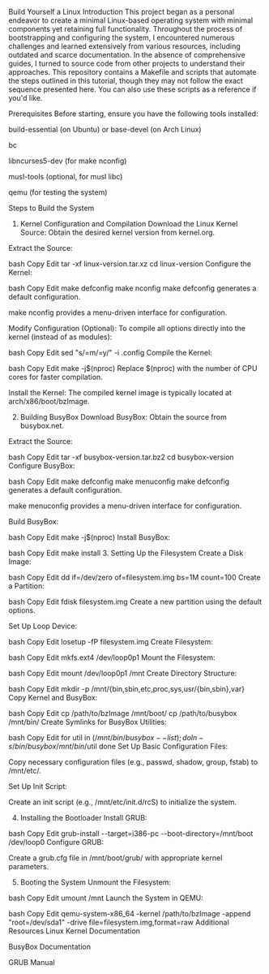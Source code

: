 Build Yourself a Linux
Introduction
This project began as a personal endeavor to create a minimal Linux-based operating system with minimal components yet retaining full functionality. Throughout the process of bootstrapping and configuring the system, I encountered numerous challenges and learned extensively from various resources, including outdated and scarce documentation. In the absence of comprehensive guides, I turned to source code from other projects to understand their approaches. This repository contains a Makefile and scripts that automate the steps outlined in this tutorial, though they may not follow the exact sequence presented here. You can also use these scripts as a reference if you'd like.

Prerequisites
Before starting, ensure you have the following tools installed:

build-essential (on Ubuntu) or base-devel (on Arch Linux)

bc

libncurses5-dev (for make nconfig)

musl-tools (optional, for musl libc)

qemu (for testing the system)

Steps to Build the System
1. Kernel Configuration and Compilation
Download the Linux Kernel Source: Obtain the desired kernel version from kernel.org.

Extract the Source:

bash
Copy
Edit
tar -xf linux-version.tar.xz
cd linux-version
Configure the Kernel:

bash
Copy
Edit
make defconfig
make nconfig
make defconfig generates a default configuration.

make nconfig provides a menu-driven interface for configuration.

Modify Configuration (Optional):
To compile all options directly into the kernel (instead of as modules):

bash
Copy
Edit
sed "s/=m/=y/" -i .config
Compile the Kernel:

bash
Copy
Edit
make -j$(nproc)
Replace $(nproc) with the number of CPU cores for faster compilation.

Install the Kernel:
The compiled kernel image is typically located at arch/x86/boot/bzImage.

2. Building BusyBox
Download BusyBox: Obtain the source from busybox.net.

Extract the Source:

bash
Copy
Edit
tar -xf busybox-version.tar.bz2
cd busybox-version
Configure BusyBox:

bash
Copy
Edit
make defconfig
make menuconfig
make defconfig generates a default configuration.

make menuconfig provides a menu-driven interface for configuration.

Build BusyBox:

bash
Copy
Edit
make -j$(nproc)
Install BusyBox:

bash
Copy
Edit
make install
3. Setting Up the Filesystem
Create a Disk Image:

bash
Copy
Edit
dd if=/dev/zero of=filesystem.img bs=1M count=100
Create a Partition:

bash
Copy
Edit
fdisk filesystem.img
Create a new partition using the default options.

Set Up Loop Device:

bash
Copy
Edit
losetup -fP filesystem.img
Create Filesystem:

bash
Copy
Edit
mkfs.ext4 /dev/loop0p1
Mount the Filesystem:

bash
Copy
Edit
mount /dev/loop0p1 /mnt
Create Directory Structure:

bash
Copy
Edit
mkdir -p /mnt/{bin,sbin,etc,proc,sys,usr/{bin,sbin},var}
Copy Kernel and BusyBox:

bash
Copy
Edit
cp /path/to/bzImage /mnt/boot/
cp /path/to/busybox /mnt/bin/
Create Symlinks for BusyBox Utilities:

bash
Copy
Edit
for util in $(/mnt/bin/busybox --list); do
  ln -s /bin/busybox /mnt/bin/$util
done
Set Up Basic Configuration Files:

Copy necessary configuration files (e.g., passwd, shadow, group, fstab) to /mnt/etc/.

Set Up Init Script:

Create an init script (e.g., /mnt/etc/init.d/rcS) to initialize the system.

4. Installing the Bootloader
Install GRUB:

bash
Copy
Edit
grub-install --target=i386-pc --boot-directory=/mnt/boot /dev/loop0
Configure GRUB:

Create a grub.cfg file in /mnt/boot/grub/ with appropriate kernel parameters.

5. Booting the System
Unmount the Filesystem:

bash
Copy
Edit
umount /mnt
Launch the System in QEMU:

bash
Copy
Edit
qemu-system-x86_64 -kernel /path/to/bzImage -append "root=/dev/sda1" -drive file=filesystem.img,format=raw
Additional Resources
Linux Kernel Documentation

BusyBox Documentation

GRUB Manual
